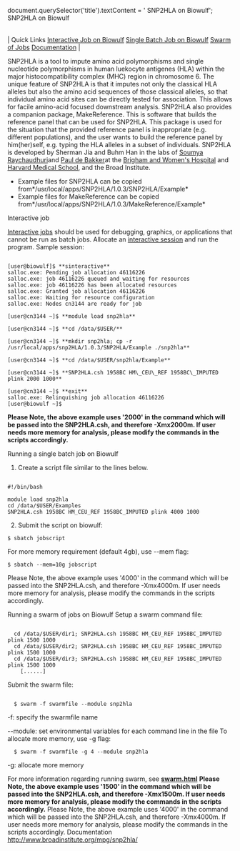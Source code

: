 

document.querySelector('title').textContent = ' SNP2HLA on Biowulf';
 SNP2HLA on Biowulf



|  |
| --- |
| 
Quick Links
[Interactive Job on Biowulf](#int)
[Single Batch Job on Biowulf](#serial)
[Swarm of Jobs](#swarm)
[Documentation](#doc)
 |


SNP2HLA is a tool to impute amino acid polymorphisms and single nucleotide polymorphisms in human luekocyte antigenes (HLA) within the major histocompatibility complex (MHC) region in chromosome 6.
 The unique feature of SNP2HLA is that it imputes not only the classical HLA alleles but also the amino acid sequences of those classical alleles, so that individual amino acid sites can be directly tested for association. This allows for facile amino-acid focused downstream analysis.
 SNP2HLA also provides a companion package, MakeReference. This is software that builds the reference panel that can be used for SNP2HLA. This package is used for the situation that the provided reference panel is inappropriate (e.g. different populations), and the user wants to build the reference panel by him(her)self, e.g. typing the HLA alleles in a subset of individuals.
 SNP2HLA is developed by Sherman Jia and Buhm Han in the labs of [Soumya Raychaudhuri](http://www.broadinstitute.org/personal/soumya/)and [Paul de Bakker](http://www.broadinstitute.org/personal/debakker/)at the [Brigham and Women's Hospital](http://www.broadinstitute.org/mpg/snp2hla/www.brighamandwomens.org/) and [Harvard Medical School](http://hms.harvard.edu/), and the Broad Institute. 


* Example files for SNP2HLA can be copied from*/usr/local/apps/SNP2HLA/1.0.3/SNP2HLA/Example*
* Example files for MakeReference can be copied from*/usr/local/apps/SNP2HLA/1.0.3/MakeReference/Example*


 Interactive job 

[Interactive jobs](/docs/userguide.html#int) should be used for debugging, graphics, or applications that cannot be run as batch jobs.
Allocate an [interactive session](/docs/userguide.html#int) and run the program. Sample session:



```

[user@biowulf]$ **sinteractive**
salloc.exe: Pending job allocation 46116226
salloc.exe: job 46116226 queued and waiting for resources
salloc.exe: job 46116226 has been allocated resources
salloc.exe: Granted job allocation 46116226
salloc.exe: Waiting for resource configuration
salloc.exe: Nodes cn3144 are ready for job

[user@cn3144 ~]$ **module load snp2hla**

[user@cn3144 ~]$ **cd /data/$USER/**

[user@cn3144 ~]$ **mkdir snp2hla; cp -r /usr/local/apps/snp2HLA/1.0.3/SNP2HLA/Example ./snp2hla**

[user@cn3144 ~]$ **cd /data/$USER/snp2hla/Example**

[user@cn3144 ~]$ **SNP2HLA.csh 1958BC HM\_CEU\_REF 1958BC\_IMPUTED plink 2000 1000**

[user@cn3144 ~]$ **exit**
salloc.exe: Relinquishing job allocation 46116226
[user@biowulf ~]$

```

**Please Note, the above example uses '2000' in the command which will be passed into the SNP2HLA.csh, and therefore -Xmx2000m. If user needs more memory for analysis, please modify the commands in the scripts accordingly.** 

Running a single batch job on Biowulf



 1. Create a script file similar to the 
 lines below.



```

#!/bin/bash

module load snp2hla
cd /data/$USER/Examples
SNP2HLA.csh 1958BC HM_CEU_REF 1958BC_IMPUTED plink 4000 1000
```

2. Submit the script on biowulf:



```
$ sbatch jobscript
```


 For more memory requirement (default 4gb), use --mem flag: 
 
```
$ sbatch --mem=10g jobscript
```

Please Note, the above example uses '4000' in the command which will be passed into the SNP2HLA.csh, and therefore -Xmx4000m. If user needs more memory for analysis, please modify the commands in the scripts accordingly.
 
Running a swarm of jobs on Biowulf
Setup a swarm command file:
 
```

  cd /data/$USER/dir1; SNP2HLA.csh 1958BC HM_CEU_REF 1958BC_IMPUTED plink 1500 1000
  cd /data/$USER/dir2; SNP2HLA.csh 1958BC HM_CEU_REF 1958BC_IMPUTED plink 1500 1000
  cd /data/$USER/dir3; SNP2HLA.csh 1958BC HM_CEU_REF 1958BC_IMPUTED plink 1500 1000
	[......]
```

Submit the swarm file:
 
```

  $ swarm -f swarmfile --module snp2hla
```

 
 -f: specify the swarmfile name   

 --module: set environmental variables for each command line in the file
To allocate more memory, use -g flag: 

```
  $ swarm -f swarmfile -g 4 --module snp2hla
```

-g: allocate more memory


 For more information regarding running swarm, see [**swarm.html**](http://hpc.cit.nih.gov/apps/swarm.html)
**Please Note, the above example uses '1500' in the command which will be passed into the SNP2HLA.csh, and therefore -Xmx1500m. If user needs more memory for analysis, please modify the commands in the scripts accordingly.**
Please Note, the above example uses '4000' in the command which will be passed into the SNP2HLA.csh, and therefore -Xmx4000m. If user needs more memory for analysis, please modify the commands in the scripts accordingly.
Documentation
<http://www.broadinstitute.org/mpg/snp2hla/>




































